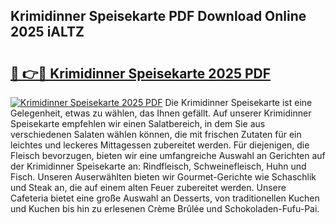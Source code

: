 ## Krimidinner Speisekarte PDF Download Online 2025 iALTZ

# <h2><a href="http://gc8oyu.nevu.top/?p=Krimidinner+Speisekarte">🔗 👉🔴 Krimidinner Speisekarte 2025 PDF</a></h2>

[![Krimidinner Speisekarte 2025 PDF](https://i.imgur.com/dBaPXMq.png)](http://gc8oyu.nevu.top/?p=Krimidinner+Speisekarte)
Die Krimidinner Speisekarte ist eine Gelegenheit, etwas zu wählen, das Ihnen gefällt. Auf unserer Krimidinner Speisekarte empfehlen wir einen Salatbereich, in dem Sie aus verschiedenen Salaten wählen können, die mit frischen Zutaten für ein leichtes und leckeres Mittagessen zubereitet werden. Für diejenigen, die Fleisch bevorzugen, bieten wir eine umfangreiche Auswahl an Gerichten auf der Krimidinner Speisekarte an: Rindfleisch, Schweinefleisch, Huhn und Fisch. Unseren Auserwählten bieten wir Gourmet-Gerichte wie Schaschlik und Steak an, die auf einem alten Feuer zubereitet werden. Unsere Cafeteria bietet eine große Auswahl an Desserts, von traditionellen Kuchen und Kuchen bis hin zu erlesenen Crème Brûlée und Schokoladen-Fufu-Pai.
